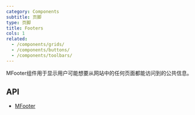 ```yaml
---
category: Components
subtitle: 页脚
type: 页脚
title: Footers
cols: 1
related:
  - /components/grids/
  - /components/buttons/
  - /components/toolbars/
---
```


MFooter组件用于显示用户可能想要从网站中的任何页面都能访问到的公共信息。

## API

- [MFooter](/docs/api/MFooter)